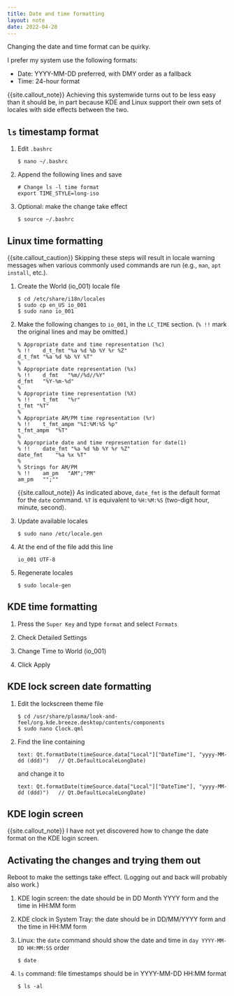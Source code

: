 ```yaml
---
title: Date and time formatting
layout: note
date: 2022-04-28
---
```


Changing the date and time format can be quirky.

I  prefer my system use the following formats:
- Date: YYYY-MM-DD preferred, with DMY order as a fallback
- Time: 24-hour format

{{site.callout_note}} Achieving this systemwide turns out to be less easy than it should be, in part because KDE and Linux support their own sets of locales with side effects between the two.

## `ls` timestamp format

1. Edit `.bashrc`
    ```shell
    $ nano ~/.bashrc
    ```

2. Append the following lines and save
    ```text
    # Change ls -l time format
    export TIME_STYLE=long-iso
    ```

3. Optional: make the change take effect
    ```shell
    $ source ~/.bashrc
    ```

## Linux time formatting

{{site.callout_caution}} Skipping these steps will result in locale warning
messages when various commonly used commands are run (e.g., `man`, `apt install`,
etc.).

1. Create the World (io_001) locale file
    ```shell
    $ cd /etc/share/i18n/locales
    $ sudo cp en_US io_001
    $ sudo nano io_001
    ```

2. Make the following changes to `io_001`, in the `LC_TIME` section. (`% !!` mark the original lines and may be omitted.)
    ```
    % Appropriate date and time representation (%c)
    % !!	d_t_fmt "%a %d %b %Y %r %Z"
    d_t_fmt	"%a %d %b %Y %T"
    %
    % Appropriate date representation (%x)
    % !!	d_fmt   "%m//%d//%Y"
    d_fmt	"%Y-%m-%d"
    %
    % Appropriate time representation (%X)
    % !!	t_fmt   "%r"
    t_fmt "%T"
    %
    % Appropriate AM/PM time representation (%r)
    % !!	t_fmt_ampm "%I:%M:%S %p"
    t_fmt_ampm	"%T"
    %
    % Appropriate date and time representation for date(1)
    % !!	date_fmt "%a %d %b %Y %r %Z"
    date_fmt	"%a %x %T"
    %
    % Strings for AM/PM
    % !!	am_pm	"AM";"PM"
    am_pm	"";""
    ```

    {{site.callout_note}} As indicated above, `date_fmt` is the default format for the `date` command. `%T` is equivalent to `%H:%M:%S` (two-digit hour, minute, second).

3. Update available locales
    ```shell
    $ sudo nano /etc/locale.gen
    ```

<!--
4. Uncomment (remove the leading #) from the line `en_IL UTF-8` and save.
-->
4. At the end of the file add this line
    ```
    io_001 UTF-8
    ```

5. Regenerate locales
    ```shell
    $ sudo locale-gen
    ```

## KDE time formatting

1. Press the `Super Key` and type `format` and select `Formats`

2. Check Detailed Settings

3. Change Time to World (io_001) <!-- Israel - English (en_IL) -->

4. Click Apply

## KDE lock screen date formatting

1. Edit the lockscreen theme file
    ```shell
    $ cd /usr/share/plasma/look-and-feel/org.kde.breeze.desktop/contents/components
    $ sudo nano Clock.qml
    ```

2. Find the line containing
    ```
    text: Qt.formatDate(timeSource.data["Local"]["DateTime"], "yyyy-MM-dd (ddd)")   // Qt.DefaultLocaleLongDate)
    ```
    and change it to
    ```
    text: Qt.formatDate(timeSource.data["Local"]["DateTime"], "yyyy-MM-dd (ddd)")   // Qt.DefaultLocaleLongDate)
    ```

## KDE login screen

{{site.callout_note}} I have not yet discovered how to change the date format on the KDE login screen.

## Activating the changes and trying them out

Reboot to make the settings take effect. (Logging out and back will probably
also work.)

1. KDE login screen: the date should be in DD Month YYYY form and the time in HH:MM form

2. KDE clock in System Tray: the date should be in DD/MM/YYYY form and the time in HH:MM form

3. Linux: the `date` command should show the date and time in `day YYYY-MM-DD HH:MM:SS` order
    ```
    $ date
    ```

4. `ls` command: file timestamps should be in YYYY-MM-DD HH:MM format
    ```
    $ ls -al
    ```
